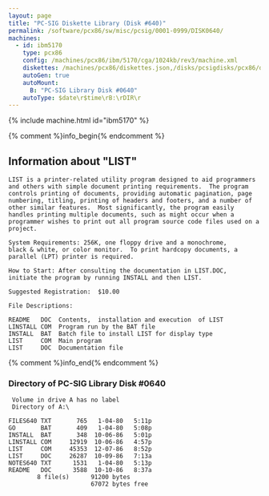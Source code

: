 ```yaml
---
layout: page
title: "PC-SIG Diskette Library (Disk #640)"
permalink: /software/pcx86/sw/misc/pcsig/0001-0999/DISK0640/
machines:
  - id: ibm5170
    type: pcx86
    config: /machines/pcx86/ibm/5170/cga/1024kb/rev3/machine.xml
    diskettes: /machines/pcx86/diskettes.json,/disks/pcsigdisks/pcx86/diskettes.json
    autoGen: true
    autoMount:
      B: "PC-SIG Library Disk #0640"
    autoType: $date\r$time\rB:\rDIR\r
---
```


{% include machine.html id="ibm5170" %}

{% comment %}info_begin{% endcomment %}

## Information about "LIST"

    LIST is a printer-related utility program designed to aid programmers
    and others with simple document printing requirements.  The program
    controls printing of documents, providing automatic pagination, page
    numbering, titling, printing of headers and footers, and a number of
    other similar features.  Most significantly, the program easily
    handles printing multiple documents, such as might occur when a
    programmer wishes to print out all program source code files used on a
    project.
    
    System Requirements: 256K, one floppy drive and a monochrome,
    black & white, or color monitor.  To print hardcopy documents, a
    parallel (LPT) printer is required.
    
    How to Start: After consulting the documentation in LIST.DOC,
    initiate the program by running INSTALL and then LIST.
    
    Suggested Registration:  $10.00
    
    File Descriptions:
    
    README   DOC  Contents,  installation and execution  of LIST
    LINSTALL COM  Program run by the BAT file
    INSTALL  BAT  Batch file to install LIST for display type
    LIST     COM  Main program
    LIST     DOC  Documentation file
{% comment %}info_end{% endcomment %}


### Directory of PC-SIG Library Disk #0640

     Volume in drive A has no label
     Directory of A:\

    FILES640 TXT       765   1-04-80   5:11p
    GO       BAT       409   1-04-80   5:08p
    INSTALL  BAT       348  10-06-86   5:01p
    LINSTALL COM     12919  10-06-86   4:57p
    LIST     COM     45353  12-07-86   8:52p
    LIST     DOC     26287  10-09-86   7:13a
    NOTES640 TXT      1531   1-04-80   5:13p
    README   DOC      3588  10-10-86   8:37a
            8 file(s)      91200 bytes
                           67072 bytes free
